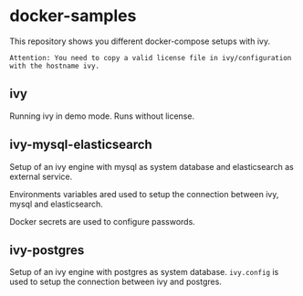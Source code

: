 # docker-samples

This repository shows you different docker-compose setups with ivy.

    Attention: You need to copy a valid license file in ivy/configuration
    with the hostname ivy.

## ivy

Running ivy in demo mode. Runs without license.

## ivy-mysql-elasticsearch

Setup of an ivy engine with mysql as system database and
elasticsearch as external service.

Environments variables ared used to setup the connection between
ivy, mysql and elasticsearch.

Docker secrets are used to configure passwords.

## ivy-postgres

Setup of an ivy engine with postgres as system database.
`ivy.config` is used to setup the connection between
ivy and postgres.
